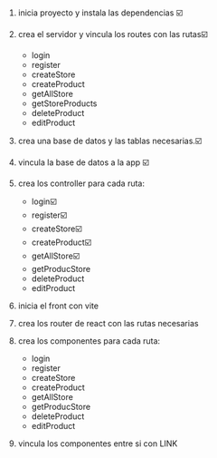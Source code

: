 1. inicia proyecto y instala las dependencias ☑️
2. crea el servidor y vincula los routes con las rutas☑️
    - login
    - register
    - createStore
    - createProduct
    - getAllStore
    - getStoreProducts
    - deleteProduct
    - editProduct

3. crea una base de datos y las tablas necesarias.☑️
4. vincula la base de datos a la app ☑️
5. crea los controller para cada ruta:
     - login☑️
    - register☑️
    - createStore☑️
    - createProduct☑️
    - getAllStore☑️
    - getProducStore
    - deleteProduct
    - editProduct

6. inicia el front con vite
7. crea los router de react con las rutas necesarias
8. crea los componentes para cada ruta:
    - login
    - register
    - createStore
    - createProduct
    - getAllStore
    - getProducStore
    - deleteProduct
    - editProduct      
9. vincula los componentes entre si con LINK  